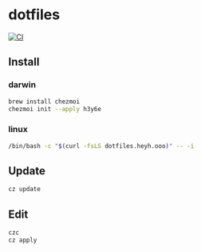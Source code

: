 # dotfiles

[![CI](https://github.com/h3y6e/dotfiles/actions/workflows/ci.yaml/badge.svg)](https://github.com/h3y6e/dotfiles/actions/workflows/ci.yaml)

## Install

### darwin
```zsh
brew install chezmoi
chezmoi init --apply h3y6e
```

### linux
```bash
/bin/bash -c "$(curl -fsLS dotfiles.heyh.ooo)" -- -i
```

## Update
```zsh
cz update
```

## Edit
```zsh
czc
cz apply
```
